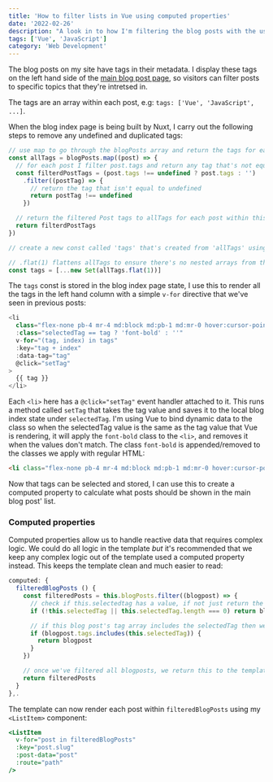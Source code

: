 ```yaml
---
title: 'How to filter lists in Vue using computed properties'
date: '2022-02-26'
description: "A look in to how I'm filtering the blog posts with the use of Tags and how easy it is to render using Vue's `Computed` properties."
tags: ['Vue', 'JavaScript']
category: 'Web Development'
---
```


<p class="introduction">The blog posts on my site have tags in their metadata. I display these tags on the left hand side of the <a href="/blog/">main blog post page</a>, so visitors can filter posts to specific topics that they're intretsed in.</p>

The tags are an array within each post, e.g: `tags: ['Vue', 'JavaScript', ...]`.

When the blog index page is being built by Nuxt, I carry out the following steps to remove any undefined and duplicated tags:

```javascript
// use map to go through the blogPosts array and return the tags for each blogpost (post.tags) if they're not empty ('')
const allTags = blogPosts.map((post) => {
  // for each post I filter post.tags and return any tag that's not equal to undefined
  const filterdPostTags = (post.tags !== undefined ? post.tags : '')
    .filter((postTag) => {
      // return the tag that isn't equal to undefined
      return postTag !== undefined
    })

  // return the filtered Post tags to allTags for each post within this map function on all blogposts
  return filterdPostTags
})

// create a new const called 'tags' that's created from 'allTags' using new Set(). This automatically removes duplicate entries from the array passed in.

// .flat(1) flattens allTags to ensure there's no nested arrays from the filtering above
const tags = [...new Set(allTags.flat(1))]
```

The `tags` const is stored in the blog index page state, I use this to render all the tags in the left hand column with a simple `v-for` directive that we've seen in previous posts:

```javascript
<li
  class="flex-none pb-4 mr-4 md:block md:pb-1 md:mr-0 hover:cursor-pointer"
  :class="selectedTag == tag ? 'font-bold' : ''"
  v-for="(tag, index) in tags"
  :key="tag + index"
  :data-tag="tag"
  @click="setTag"
>
  {{ tag }}
</li>
```

Each `<li>` here has a `@click="setTag"` event handler attached to it. This runs a method called `setTag` that takes the tag value and saves it to the local blog index state under `selectedTag`. I'm using Vue to bind dynamic data to the class so when the selectedTag value is the same as the tag value that Vue is rendering, it will apply the `font-bold` class to the `<li>`, and removes it when the values don't match. The class `font-bold` is appended/removed to the classes we apply with regular HTML:

```html
<li class="flex-none pb-4 mr-4 md:block md:pb-1 md:mr-0 hover:cursor-pointer font-bold" data-tag="tag">tag</li>
```

Now that tags can be selected and stored, I can use this to create a computed property to calculate what posts should be shown in the main blog post' list.

### Computed properties

Computed properties allow us to handle reactive data that requires complex logic. We could do all logic in the template *but* it's recommended that we keep any complex logic out of the template used a computed property instead. This keeps the template clean and much easier to read:

```javascript
computed: {
  filteredBlogPosts () {
    const filteredPosts = this.blogPosts.filter((blogpost) => {
      // check if this.selectedtag has a value, if not just return the blogpost
      if (!this.selectedTag || this.selectedTag.length === 0) return blogpost

      // if this blog post's tag array includes the selectedTag then we return this blogpost in to the filteredPosts array
      if (blogpost.tags.includes(this.selectedTag)) {
        return blogpost
      }
    })

    // once we've filtered all blogposts, we return this to the template and Vue will render the posts
    return filteredPosts
  }
},.
```

The template can now render each post within `filteredBlogPosts` using my `<ListItem>` component:

```htm
<ListItem
  v-for="post in filteredBlogPosts"
  :key="post.slug"
  :post-data="post"
  :route="path"
/>
```

